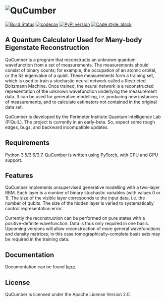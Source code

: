 # ![QuCumber](https://raw.githubusercontent.com/PIQuIL/QuCumber/master/docs/_static/img/QuCumber_readme.png)

[![Build Status](https://travis-ci.com/PIQuIL/QuCumber.svg?branch=master)](https://travis-ci.com/PIQuIL/QuCumber)
[![codecov](https://codecov.io/gh/PIQuIL/QuCumber/branch/master/graph/badge.svg)](https://codecov.io/gh/PIQuIL/QuCumber)
[![PyPI version](https://badge.fury.io/py/qucumber.svg)](https://badge.fury.io/py/qucumber)
[![Code style: black](https://img.shields.io/badge/code%20style-black-000000.svg)](https://github.com/ambv/black)

## A Quantum Calculator Used for Many-body Eigenstate Reconstruction

QuCumber is a program that reconstructs an unknown quantum wavefunction
from a set of measurements. The measurements should consist of binary counts;
for example, the occupation of an atomic orbital, or the Sz eigenvalue of
a qubit. These measurements form a training set, which is used to train a
stochastic neural network called a Restricted Boltzmann Machine. Once trained, the
neural network is a reconstructed representation of the unknown wavefunction
underlying the measurement data. It can be used for generative modelling, i.e.
producing new instances of measurements, and to calculate estimators not
contained in the original data set.

QuCumber is developed by the Perimeter Institute Quantum Intelligence Lab (PIQuIL).
The project is currently in an early-beta. So, expect some rough edges, bugs, and backward incompatible updates.

## Requirements

Python 3.5/3.6/3.7. QuCumber is written using [PyTorch](https://pytorch.org), with CPU and GPU support.

## Features

QuCumber implements unsupervised generative modelling with a two-layer RBM.
Each layer is a number of binary stochastic variables (with values 0 or 1). The size of the visible
layer corresponds to the input data, i.e. the number of qubits. The size of the hidden
layer is varied to systematically control representation error.

Currently the reconstruction can be performed on pure states with a positive-definite
wavefunction.  Data is thus only required in one basis. Upcoming versions will
allow reconstruction of more general wavefunctions and density matrices; in this case
tomographically-complete basis sets may be required in the training data.

## Documentation

Documentation can be found [here](https://piquil.github.io/QuCumber/).

## License

QuCumber is licensed under the Apache License Version 2.0.
